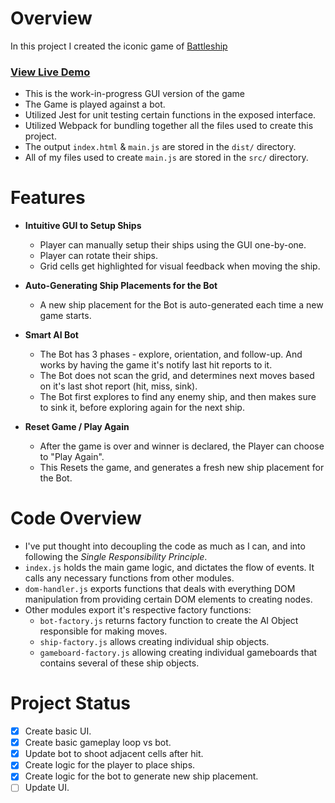 # Overview

In this project I created the iconic game of [Battleship](<https://en.wikipedia.org/wiki/Battleship_(game)>)

### [View Live Demo](https://yash-aryan.github.io/Battleship/)

-   This is the work-in-progress GUI version of the game
-   The Game is played against a bot.
-   Utilized Jest for unit testing certain functions in the exposed interface.
-   Utilized Webpack for bundling together all the files used to create this project.
-   The output `index.html` & `main.js` are stored in the `dist/` directory.
-   All of my files used to create `main.js` are stored in the `src/` directory.

# Features

-   **Intuitive GUI to Setup Ships**

    -   Player can manually setup their ships using the GUI one-by-one.
    -   Player can rotate their ships.
    -   Grid cells get highlighted for visual feedback when moving the ship.

-   **Auto-Generating Ship Placements for the Bot**

    -   A new ship placement for the Bot is auto-generated each time a new game starts.

-   **Smart AI Bot**

    -   The Bot has 3 phases - explore, orientation, and follow-up. And works by having the game it's notify last hit reports to it.
    -   The Bot does not scan the grid, and determines next moves based on it's last shot report (hit, miss, sink).
    -   The Bot first explores to find any enemy ship, and then makes sure to sink it, before exploring again for the next ship.

-   **Reset Game / Play Again**
    -   After the game is over and winner is declared, the Player can choose to "Play Again".
    -   This Resets the game, and generates a fresh new ship placement for the Bot.

# Code Overview

-   I've put thought into decoupling the code as much as I can, and into following the _Single Responsibility Principle_.
-   `index.js` holds the main game logic, and dictates the flow of events. It calls any necessary functions from other modules.
-   `dom-handler.js` exports functions that deals with everything DOM manipulation from providing certain DOM elements to creating nodes.
-   Other modules export it's respective factory functions:
    -   `bot-factory.js` returns factory function to create the AI Object responsible for making moves.
    -   `ship-factory.js` allows creating individual ship objects.
    -   `gameboard-factory.js` allowing creating individual gameboards that contains several of these ship objects.

# Project Status

-   [x] Create basic UI.
-   [x] Create basic gameplay loop vs bot.
-   [x] Update bot to shoot adjacent cells after hit.
-   [x] Create logic for the player to place ships.
-   [x] Create logic for the bot to generate new ship placement.
-   [ ] Update UI.

